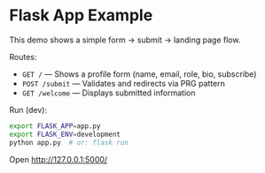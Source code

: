 # Flask App Example

This demo shows a simple form → submit → landing page flow.

Routes:
- `GET /` — Shows a profile form (name, email, role, bio, subscribe)
- `POST /submit` — Validates and redirects via PRG pattern
- `GET /welcome` — Displays submitted information

Run (dev):

```bash
export FLASK_APP=app.py
export FLASK_ENV=development
python app.py  # or: flask run
```

Open http://127.0.0.1:5000/